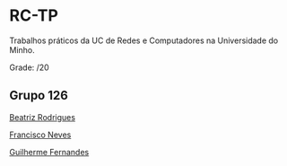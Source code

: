 # RC-TP

Trabalhos práticos da UC de Redes e Computadores na Universidade do Minho.

Grade: /20

## Grupo 126 

[Beatriz Rodrigues](https://github.com/beasrodrigues24)

[Francisco Neves](https://github.com/franl08)

[Guilherme Fernandes](https://github.com/zer0-5)
